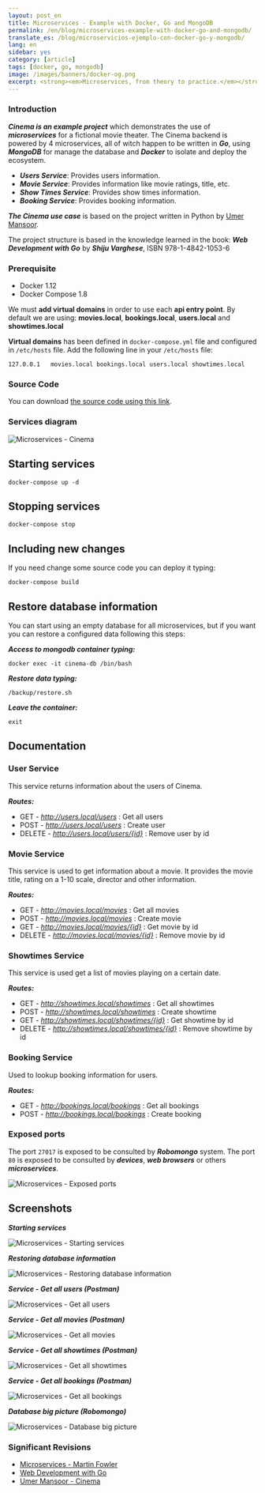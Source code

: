 ```yaml
---
layout: post_en
title: Microservices - Example with Docker, Go and MongoDB
permalink: /en/blog/microservices-example-with-docker-go-and-mongodb/
translate_es: /blog/microservicios-ejemplo-con-docker-go-y-mongodb/
lang: en
sidebar: yes
category: [article]
tags: [docker, go, mongodb]
image: /images/banners/docker-og.png
excerpt: <strong><em>Microservices, from theory to practice.</em></strong> Cinema is an <strong><em>example project</em></strong> written in <strong><em>Go</em></strong>, deployed with <strong><em>Docker</em></strong> and stored in <strong><em>MongoDB</em></strong> databases.
---
```


### Introduction

**_Cinema is an example project_** which demonstrates the use of **_microservices_** for a fictional movie theater.
The Cinema backend is powered by 4 microservices, all of witch happen to be written in **_Go_**, using **_MongoDB_** for manage the database and **_Docker_** to isolate and deploy the ecosystem.

 * **_Users Service_**: Provides users information.
 * **_Movie Service_**: Provides information like movie ratings, title, etc.
 * **_Show Times Service_**: Provides show times information.
 * **_Booking Service_**: Provides booking information.

**_The Cinema use case_** is based on the project written in Python by [Umer Mansoor](https://github.com/umermansoor/microservices).

The project structure is based in the knowledge learned in the book: **_Web
Development with Go_** by **_Shiju Varghese_**, ISBN 978-1-4842-1053-6

### Prerequisite

* Docker 1.12
* Docker Compose 1.8

We must **add virtual domains** in order to use each **api entry point**. By default we are using: **movies.local**, **bookings.local**, **users.local** and **showtimes.local**

**Virtual domains** has been defined in `docker-compose.yml` file and configured in `/etc/hosts` file. Add the following line in your `/etc/hosts` file:

```
127.0.0.1   movies.local bookings.local users.local showtimes.local
```


### Source Code

You can download <a href="https://github.com/mmorejon/microservices-docker-go-mongodb" target="_blank">the source code using this link</a>.

### Services diagram

<img src="{{ site.baseurl }}/images/microservices-cinema/deployment-diagram.png" title="Microservices - Cinema" name="Microservices - Cinema" />

## Starting services

```
docker-compose up -d
```

## Stopping services

```
docker-compose stop
```

## Including new changes

If you need change some source code you can deploy it typing:

```
docker-compose build
```

## Restore database information

You can start using an empty database for all microservices, but if you want you can restore a configured data following this steps:

**_Access to mongodb container typing:_**

```
docker exec -it cinema-db /bin/bash
```

**_Restore data typing:_**

```
/backup/restore.sh
```

**_Leave the container:_**

```
exit
```


## Documentation

### User Service

This service returns information about the users of Cinema.

**_Routes:_**

* GET - _http://users.local/users_ : Get all users
* POST - _http://users.local/users_ : Create user
* DELETE - _http://users.local/users/{id}_ : Remove user by id

### Movie Service

This service is used to get information about a movie. It provides the movie title, rating on a 1-10 scale, director and other information.

**_Routes:_**

* GET - _http://movies.local/movies_ : Get all movies
* POST - _http://movies.local/movies_ : Create movie
* GET - _http://movies.local/movies/{id}_ : Get movie by id
* DELETE - _http://movies.local/movies/{id}_ : Remove movie by id

### Showtimes Service

This service is used get a list of movies playing on a certain date.

**_Routes:_**

* GET - _http://showtimes.local/showtimes_ : Get all showtimes
* POST - _http://showtimes.local/showtimes_ : Create showtime
* GET - _http://showtimes.local/showtimes/{id}_ : Get showtime by id
* DELETE - _http://showtimes.local/showtimes/{id}_ : Remove showtime by id

### Booking Service

Used to lookup booking information for users.

**_Routes:_**

* GET - _http://bookings.local/bookings_ : Get all bookings
* POST - _http://bookings.local/bookings_ : Create booking

### Exposed ports

The port `27017` is exposed to be consulted by **_Robomongo_** system.
The port `80` is exposed to be consulted by **_devices_**, **_web browsers_** or others **_microservices_**.

<img src="{{ site.baseurl }}/images/microservices-cinema/exposed-ports.png" title="Microservices - Exposed ports" name="Microservices - Exposed ports" />


## Screenshots

**_Starting services_**

<img src="{{ site.baseurl }}/images/microservices-cinema/starting-services.png" title="Microservices - Starting services" name="Microservices - Starting services" />

**_Restoring database information_**

<img src="{{ site.baseurl }}/images/microservices-cinema/restoring-database-information.png" title="Microservices - Restoring database information" name="Microservices - Restoring database information" />

**_Service - Get all users (Postman)_**

<img src="{{ site.baseurl }}/images/microservices-cinema/get-all-users.png" title="Microservices - Get all users" name="Microservices - Get all users" />

**_Service - Get all movies (Postman)_**

<img src="{{ site.baseurl }}/images/microservices-cinema/get-all-movies.png" title="Microservices - Get all movies" name="Microservices - Get all movies" />

**_Service - Get all showtimes (Postman)_**

<img src="{{ site.baseurl }}/images/microservices-cinema/get-all-showtimes.png" title="Microservices - Get all showtimes" name="Microservices - Get all showtimes" />

**_Service - Get all bookings (Postman)_**

<img src="{{ site.baseurl }}/images/microservices-cinema/get-all-bookings.png" title="Microservices - Get all bookings" name="Microservices - Get all bookings" />

**_Database big picture (Robomongo)_**

<img src="{{ site.baseurl }}/images/microservices-cinema/database-big-picture.png" title="Microservices - Database big picture" name="Microservices - Database big picture" />

### Significant Revisions

* [Microservices - Martin Fowler](http://martinfowler.com/articles/microservices.html)
* [Web Development with Go](http://www.apress.com/9781484210536)
* [Umer Mansoor - Cinema](https://github.com/umermansoor/microservices)
